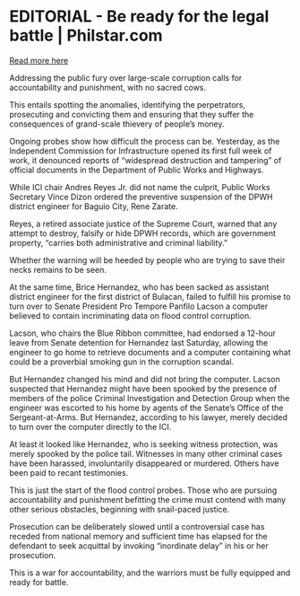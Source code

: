 # EDITORIAL - Be ready for the legal battle | Philstar.com

[Read more here](https://www.philstar.com/opinion/2025/09/23/2474733/editorial-be-ready-legal-battle)

Addressing the public fury over large-scale corruption calls for accountability and punishment, with no sacred cows.

This entails spotting the anomalies, identifying the perpetrators, prosecuting and convicting them and ensuring that they suffer the consequences of grand-scale thievery of people’s money.

Ongoing probes show how difficult the process can be. Yesterday, as the Independent Commission for Infrastructure opened its first full week of work, it denounced reports of “widespread destruction and tampering” of official documents in the Department of Public Works and Highways.

While ICI chair Andres Reyes Jr. did not name the culprit, Public Works Secretary Vince Dizon ordered the preventive suspension of the DPWH district engineer for Baguio City, Rene Zarate.

Reyes, a retired associate justice of the Supreme Court, warned that any attempt to destroy, falsify or hide DPWH records, which are government property, “carries both administrative and criminal liability.”

Whether the warning will be heeded by people who are trying to save their necks remains to be seen.

At the same time, Brice Hernandez, who has been sacked as assistant district engineer for the first district of Bulacan, failed to fulfill his promise to turn over to Senate President Pro Tempore Panfilo Lacson a computer believed to contain incriminating data on flood control corruption.

Lacson, who chairs the Blue Ribbon committee, had endorsed a 12-hour leave from Senate detention for Hernandez last Saturday, allowing the engineer to go home to retrieve documents and a computer containing what could be a proverbial smoking gun in the corruption scandal.

But Hernandez changed his mind and did not bring the computer. Lacson suspected that Hernandez might have been spooked by the presence of members of the police Criminal Investigation and Detection Group when the engineer was escorted to his home by agents of the Senate’s Office of the Sergeant-at-Arms. But Hernandez, according to his lawyer, merely decided to turn over the computer directly to the ICI.

At least it looked like Hernandez, who is seeking witness protection, was merely spooked by the police tail. Witnesses in many other criminal cases have been harassed, involuntarily disappeared or murdered. Others have been paid to recant testimonies.

This is just the start of the flood control probes. Those who are pursuing accountability and punishment befitting the crime must contend with many other serious obstacles, beginning with snail-paced justice.

Prosecution can be deliberately slowed until a controversial case has receded from national memory and sufficient time has elapsed for the defendant to seek acquittal by invoking “inordinate delay” in his or her prosecution.

This is a war for accountability, and the warriors must be fully equipped and ready for battle.
